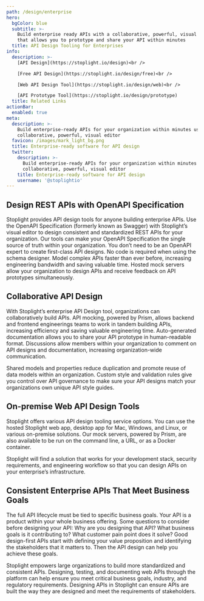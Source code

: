 ```yaml
---
path: /design/enterprise
hero:
  bgColor: blue
  subtitle: >-
    Build enterprise ready APIs with a collaborative, powerful, visual editor
    that allows you to prototype and share your API within minutes
  title: API Design Tooling for Enterprises
info:
  description: >-
    [API Design](https://stoplight.io/design)<br />

    [Free API Design](https://stoplight.io/design/free)<br />

    [Web API Design Tool](https://stoplight.io/design/web)<br />

    [API Prototype Tool](https://stoplight.io/design/prototype)
  title: Related Links
actionBar:
  enabled: true
meta:
  description: >-
    Build enterprise-ready APIs for your organization within minutes using our
    collaborative, powerful, visual editor
  favicon: /images/mark_light_bg.png
  title: Enterprise-ready software for API design
  twitter:
    description: >-
      Build enterprise-ready APIs for your organization within minutes using our
      collaborative, powerful, visual editor
    title: Enterprise-ready software for API design
    username: '@stoplightio'
---
```


## Design REST APIs with OpenAPI Specification

Stoplight provides API design tools for anyone building enterprise APIs. Use the OpenAPI Specification (formerly known as Swagger) with Stoplight’s visual editor to design consistent and standardized REST APIs for your organization. Our tools can make your OpenAPI Specification the single source of truth within your organization. You don’t need to be an OpenAPI expert to create first-class API designs. No code is required when using the schema designer. Model complex APIs faster than ever before, increasing engineering bandwidth and saving valuable time. Hosted mock servers allow your organization to design APIs and receive feedback on API prototypes simultaneously.

## Collaborative API Design

With Stoplight’s enterprise API Design tool, organizations can collaboratively build APIs. API mocking, powered by Prism, allows backend and frontend engineerings teams to work in tandem building APIs, increasing efficiency and saving valuable engineering time. Auto-generated documentation allows you to share your API prototype in human-readable format. Discussions allow members within your organization to comment on API designs and documentation, increasing organization-wide communication.

Shared models and properties reduce duplication and promote reuse of data models within an organization. Custom style and validation rules give you control over API governance to make sure your API designs match your organizations own unique API style guides.

## On-premise Web API Design Tools

Stoplight offers various API design tooling service options. You can use the hosted Stoplight web app, desktop app for Mac, Windows, and Linux, or various on-premise solutions. Our mock servers, powered by Prism, are also available to be run on the command line, a URL, or as a Docker container.

Stoplight will find a solution that works for your development stack, security requirements, and engineering workflow so that you can design APIs on your enterprise’s infrastructure.

## Consistent Enterprise APIs That Meet Business Goals

The full API lifecycle must be tied to specific business goals. Your API is a product within your whole business offering. Some questions to consider before designing your API: Why are you designing that API? What business goals is it contributing to? What customer pain point does it solve? Good design-first APIs start with defining your value proposition and identifying the stakeholders that it matters to. Then the API design can help you achieve these goals.

Stoplight empowers large organizations to build more standardized and consistent APIs. Designing, testing, and documenting web APIs through the platform can help ensure you meet critical business goals, industry, and regulatory requirements. Designing APIs in Stoplight can ensure APIs are built the way they are designed and meet the requirements of stakeholders.
